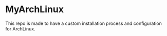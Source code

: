 # MyArchLinux
This repo is made to have a custom installation process and configuration for ArchLinux. 
